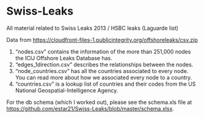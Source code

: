 # Swiss-Leaks
All material related to Swiss Leaks 2013 / HSBC leaks (Laguarde list)

Data from https://cloudfront-files-1.publicintegrity.org/offshoreleaks/csv.zip

1. “nodes.csv” contains the information of the more than 251,000 nodes the ICIJ Offshore Leaks Database has.
2. “edges_1direction.csv” describes the relationships between the nodes.
3. “node_countries.csv” has all the countries associated to every node. You can read more about how we associated every node to a country.
4. “countries.csv” is a lookup list of countries and their codes from the US National Geospatial-Intelligence Agency.

For the db schema (which I worked out), please see the schema.xls file at https://github.com/estar21/Swiss-Leaks/blob/master/schema.xlsx.

